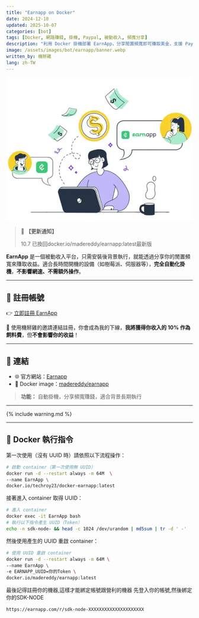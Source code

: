 ```yaml
---
title: "Earnapp on Docker"
date: 2024-12-10
updated: 2025-10-07
categories: [bot]
tags: [Docker, 網路賺錢, 掛機, Paypal, 被動收入, 頻寬分享]
description: "利用 Docker 掛機部署 EarnApp，分享閒置頻寬即可賺取美金，支援 Paypal 出金，輕鬆打造被動收入來源。"
image: /assets/images/bot/earnapp/banner.webp
written_by: 機掰雞
lang: zh-TW
---
```


![EarnApp 封面圖](/assets/images/bot/earnapp/banner.webp)
> 📢 **【更新通知】**
>
> 10.7 已換回docker.io/madereddy/earnapp:latest最新版

**EarnApp** 是一個被動收入平台，只需安裝後背景執行，就能透過分享你的閒置頻寬來賺取收益。適合長時間開機的設備（如樹莓派、伺服器等），**完全自動化掛機**，**不影響網速、不需額外操作**。

---

## 📝 註冊帳號

👉 [立即註冊 EarnApp](https://earnapp.com/i/eTgpCCsj)

🎉 使用機掰雞的邀請連結註冊，你會成為我的下線，**我將獲得你收入的 10% 作為飼料費**，但**不會影響你的收益**！

---

## 🔗 連結

- 🌐 官方網站：[Earnapp](https://earnapp.com)
- 🐳 Docker image：[madereddy/earnapp](https://hub.docker.com/r/madereddy/earnapp)
> **功能：** 自動掛機，分享頻寬賺錢，適合背景長期執行

---

{% include warning.md %}

---

## 🐳 Docker 執行指令

第一次使用（沒有 UUID 時）請依照以下流程操作：

```bash
# 啟動 container（第一次使用無 UUID）
docker run -d --restart always -m 64M  \
--name EarnApp \
docker.io/techroy23/docker-earnapp:latest
```
接著進入 container 取得 UUID：
```bash
# 進入 container
docker exec -it EarnApp bash
# 執行以下指令產生 UUID（Token）
echo -n sdk-node- && head -c 1024 /dev/urandom | md5sum | tr -d ' -'
```
然後使用產生的 UUID 重啟 container：
```bash
# 使用 UUID 重啟 container
docker run -d --restart always -m 64M \
--name EarnApp \
-e EARNAPP_UUID=你的Token \
docker.io/madereddy/earnapp:latest
```
最後記得註冊你的機器,這樣才能綁定帳號跟營利的機器
先登入你的帳號,然後綁定你的SDK-NODE
```url
https://earnapp.com/r/sdk-node-XXXXXXXXXXXXXXXXXXXXX
```


